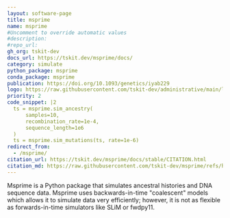 ```yaml
---
layout: software-page
title: msprime
name: msprime
#Uncomment to override automatic values
#description:
#repo_url:
gh_org: tskit-dev
docs_url: https://tskit.dev/msprime/docs/
category: simulate
python_package: msprime
conda_package: msprime
publication: https://doi.org/10.1093/genetics/iyab229
logo: https://raw.githubusercontent.com/tskit-dev/administrative/main/logos/svg/msprime/Tskit_msprime_logo_on_black_no_background.eps.svg
priority: 2
code_snippet: |2
  ts = msprime.sim_ancestry(
      samples=10,
      recombination_rate=1e-4,
      sequence_length=1e6
  )
  ts = msprime.sim_mutations(ts, rate=1e-6)
redirect_from:
  - /msprime/
citation_url: https://tskit.dev/msprime/docs/stable/CITATION.html
citation_md: https://raw.githubusercontent.com/tskit-dev/msprime/refs/heads/main/CITATION.md
---
```


Msprime is a Python package that simulates ancestral histories and
DNA sequence data. Msprime uses backwards-in-time "coalescent" models
which allows it to simulate data very efficiently; however, it
is not as flexible as forwards-in-time simulators like SLiM or fwdpy11.
